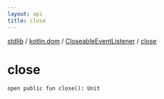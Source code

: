```yaml
---
layout: api
title: close
---
```

[stdlib](../../index.html) / [kotlin.dom](../index.html) / [CloseableEventListener](index.html) / [close](close.html)

# close

```
open public fun close(): Unit
```
